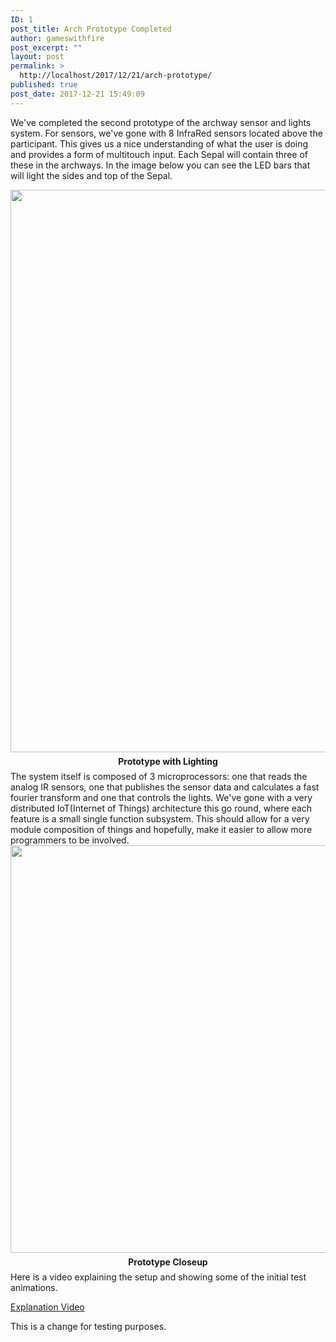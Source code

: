 ```yaml
---
ID: 1
post_title: Arch Prototype Completed
author: gameswithfire
post_excerpt: ""
layout: post
permalink: >
  http://localhost/2017/12/21/arch-prototype/
published: true
post_date: 2017-12-21 15:49:09
---
```

We've completed the second prototype of the archway sensor and lights system. For sensors, we've gone with 8 InfraRed sensors located above the participant. This gives us a nice understanding of what the user is doing and provides a form of multitouch input. Each Sepal will contain three of these in the archways. In the image below you can see the LED bars that will light the sides and top of the Sepal.

<img class="alignleft size-full wp-image-490" src="http://games-with-fire.com/wp-content/uploads/2017/12/ArchwayPrototype2.jpg" alt="" width="1200" height="900" />

<p style="font-weight: bold; line-height: 2px; text-align: center;">Prototype with Lighting</p>
The system itself is composed of 3 microprocessors: one that reads the analog IR sensors, one that publishes the sensor data and calculates a fast fourier transform and one that controls the lights. We've gone with a very distributed IoT(Internet of Things) architecture this go round, where each feature is a small single function subsystem. This should allow for a very module composition of things and hopefully, make it easier to allow more programmers to be involved.

<img class="alignleft size-full wp-image-491" src="http://games-with-fire.com/wp-content/uploads/2017/12/ArchwayPrototype1-1.jpg" alt="" width="1200" height="652" />
<p style="font-weight: bold; line-height: 2px; text-align: center;">Prototype Closeup</p>
Here is a video explaining the setup and showing some of the initial test animations.

<a href="https://youtu.be/b5WdR7Psenc" target="_blank" rel="noopener">Explanation Video</a>

This is a change for testing purposes.